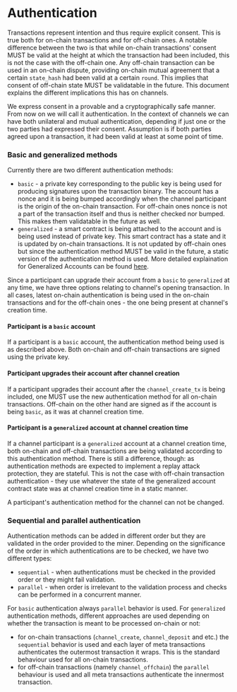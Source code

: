 # Authentication

Transactions represent intention and thus require explicit consent. This is
true both for on-chain transactions and for off-chain ones. A notable
difference between the two is that while on-chain transactions' consent MUST
be valid at the height at which the transaction had been included, this is
not the case with the off-chain one. Any off-chain transaction can be used in
an on-chain dispute, providing on-chain mutual agreement that a certain
`state_hash` had been valid at a certain `round`. This implies that consent of
off-chain state MUST be validatable in the future. This document explains the
different implications this has on channels.

We express consent in a provable and a cryptographically safe manner. From now
on we will call it authentication. In the context of channels we can have
both unilateral and mutual authentication, depending if just one or the two
parties had expressed their consent. Assumption is if both parties agreed
upon a transaction, it had been valid at least at some point of time.

### Basic and generalized methods

Currently there are two different authentication methods:

* `basic` - a private key corresponding to the public key is being used for
  producing signatures upon the transaction binary. The account has a nonce
  and it is being bumped accordingly when the channel participant is the
  origin of the on-chain transaction. For off-chain ones nonce is not a part
  of the transaction itself and thus is neither checked nor bumped. This makes
  them validatable in the future as well.
* `generalized` - a smart contract is being attached to the account and is
  being used instead of private key. This smart contract has a state and it is
  updated by on-chain transactions. It is not updated by off-chain ones but
  since the authentication method MUST be valid in the future, a static
  version of the authentication method is used. More detailed explaination for
  Generalized Accounts can be found [here](../generalized_accounts/generalized_accounts.md).

Since a participant can upgrade their account from a `basic` to `generalized`
at any time, we have three options relating to channel's opening transaction.
In all cases, latest on-chain authentication is being used in the on-chain
transactions and for the off-chain ones - the one being present at channel's
creation time.


#### Participant is a `basic` account

If a participant is a `basic` account, the authentication method being used
is as described above. Both on-chain and off-chain transactions are signed
using the private key.

#### Participant upgrades their account after channel creation

If a participant upgrades their account after the `channel_create_tx` is being
included, one MUST use the new authentication method for all on-chain
transactions. Off-chain on the other hand are signed as if the account is
being `basic`, as it was at channel creation time.

#### Participant is a `generalized` account at channel creation time

If a channel participant is a `generalized` account at a channel creation
time, both on-chain and off-chain transactions are being validated according
to this authentication method. There is still a difference, though: as
authentication methods are expected to implement a replay attack protection,
they are stateful. This is not the case with off-chain transaction
authentication - they use whatever the state of the generalized account
contract state was at channel creation time in a static manner.

A participant's authentication method for the channel can not be changed.

### Sequential and parallel authentication

Authentication methods can be added in different order but they are validated
in the order provided to the miner. Depending on the significance of the order
in which authentications are to be checked, we have two different types:

* `sequential` - when authentications must be checked in the provided order or
  they might fail validation.
* `parallel` - when order is irrelevant to the validation process and checks
  can be performed in a concurrent manner.

For `basic` authentication always `parallel` behavior is used.
For `generalized` authentication methods, different approaches are used
depending on whether the transaction is meant to be processed on-chain or not:

* for on-chain transactions (`channel_create`, `channel_deposit` and etc.) the
  `sequential` behavior is used and each layer of meta transactions
  authenticates the outermost transaction it wraps. This is the standard
  behaviour used for all on-chain transactions.
* for off-chain transactions (namely `channel_offchain`) the `parallel`
  behaviour is used and all meta transactions authenticate the innermost
  transaction.
